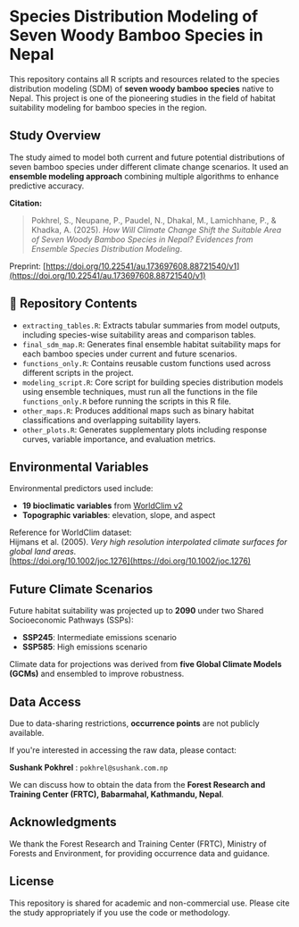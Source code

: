 # Species Distribution Modeling of Seven Woody Bamboo Species in Nepal

This repository contains all R scripts and resources related to the species distribution modeling (SDM) of **seven woody bamboo species** native to Nepal. This project is one of the pioneering studies in the field of habitat suitability modeling for bamboo species in the region.

## Study Overview

The study aimed to model both current and future potential distributions of seven bamboo species under different climate change scenarios. It used an **ensemble modeling approach** combining multiple algorithms to enhance predictive accuracy.

**Citation:**  
>Pokhrel, S., Neupane, P., Paudel, N., Dhakal, M., Lamichhane, P., & Khadka, A. (2025). *How Will Climate Change Shift the Suitable Area of Seven Woody Bamboo Species in Nepal? Evidences from Ensemble Species Distribution Modeling*.

Preprint: [https://doi.org/10.22541/au.173697608.88721540/v1](https://doi.org/10.22541/au.173697608.88721540/v1)

## 📂 Repository Contents

- `extracting_tables.R`: Extracts tabular summaries from model outputs, including species-wise suitability areas and comparison tables.
- `final_sdm_map.R`: Generates final ensemble habitat suitability maps for each bamboo species under current and future scenarios.
- `functions_only.R`: Contains reusable custom functions used across different scripts in the project.
- `modeling_script.R`: Core script for building species distribution models using ensemble techniques, must run all the functions in the file `functions_only.R` before running the scripts in this R file.
- `other_maps.R`: Produces additional maps such as binary habitat classifications and overlapping suitability layers.
- `other_plots.R`: Generates supplementary plots including response curves, variable importance, and evaluation metrics.


## Environmental Variables

Environmental predictors used include:

- **19 bioclimatic variables** from [WorldClim v2](https://www.worldclim.org)
- **Topographic variables**: elevation, slope, and aspect

Reference for WorldClim dataset:  
Hijmans et al. (2005). *Very high resolution interpolated climate surfaces for global land areas*.  
[https://doi.org/10.1002/joc.1276](https://doi.org/10.1002/joc.1276)

## Future Climate Scenarios

Future habitat suitability was projected up to **2090** under two Shared Socioeconomic Pathways (SSPs):

- **SSP245**: Intermediate emissions scenario
- **SSP585**: High emissions scenario

Climate data for projections was derived from **five Global Climate Models (GCMs)** and ensembled to improve robustness.

## Data Access

Due to data-sharing restrictions, **occurrence points** are not publicly available.

If you're interested in accessing the raw data, please contact:

**Sushank Pokhrel** : `pokhrel@sushank.com.np`  

We can discuss how to obtain the data from the **Forest Research and Training Center (FRTC), Babarmahal, Kathmandu, Nepal**.

## Acknowledgments

We thank the Forest Research and Training Center (FRTC), Ministry of Forests and Environment, for providing occurrence data and guidance.

## License

This repository is shared for academic and non-commercial use. Please cite the study appropriately if you use the code or methodology.
